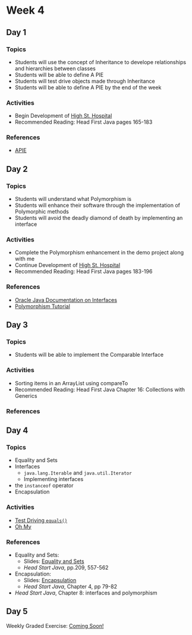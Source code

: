 # Week 4

## Day 1

### Topics

- Students will use the concept of Inheritance to develope relationships and hierarchies between classes
- Students will be able to define A PIE
- Students will test drive objects made through Inheritance
- Students will be able to define A PIE by the end of the week

	
### Activities

- Begin Development of [High St. Hospital](https://wecancodeit.github.io/java-exercises/hospital)
- Recommended Reading: Head First Java pages 165-183

### References

- [APIE](https://wecancodeit.github.io/java-slides/objects/a-pie/)




## Day 2

### Topics

- Students will understand what Polymorphism is
- Students will enhance their software through the implementation of Polymorphic methods
- Students will avoid the deadly diamond of death by implementing an interface

### Activities

- Complete the Polymorphism enhancement in the demo project along with me
- Continue Development of [High St. Hospital](https://wecancodeit.github.io/java-exercises/hospital)
- Recommended Reading: Head First Java pages 183-196

### References

- [Oracle Java Documentation on Interfaces](https://docs.oracle.com/javase/tutorial/java/IandI/index.html)
- [Polymorphism Tutorial](https://www.tutorialspoint.com/java/java_polymorphism.htm)



## Day 3

### Topics

- Students will be able to implement the Comparable Interface

	
### Activities

- Sorting items in an ArrayList using compareTo
- Recommended Reading: Head First Java Chapter 16: Collections with Generics

### References





## Day 4

### Topics

- Equality and Sets
- Interfaces
	- `java.lang.Iterable` and `java.util.Iterator`
	- Implementing interfaces
- the `instanceof` operator
- Encapsulation

### Activities

- [Test Driving `equals()`](https://github.com/WeCanCodeIT/java-tdd-equals)
- [Oh My](https://github.com/WeCanCodeIT/java-exercises-lions-tigers-bears)

### References

- Equality and Sets:
	- Slides: [Equality and Sets](https://wecancodeit.github.io/java-slides/objects/equality-and-sets/)
	- *Head Start Java*, pp.209, 557-562
- Encapsulation:
	- Slides: [Encapsulation](https://wecancodeit.github.io/java-slides/objects/encapsulation/)
	- *Head Start Java*, Chapter 4, pp 79-82
- *Head Start Java*, Chapter 8: interfaces and polymorphism

	
## Day 5


Weekly Graded Exercise: [Coming Soon!]()



